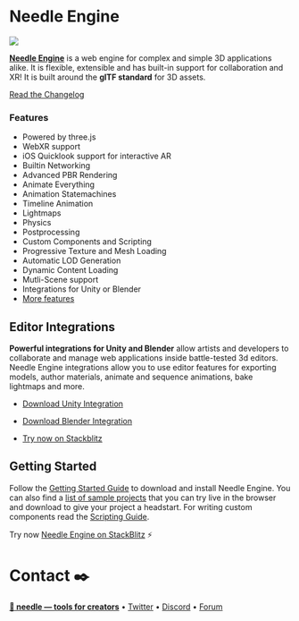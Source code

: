 # Needle Engine 

<img src="https://engine.needle.tools/docs/imgs/banner.webp" />

**[Needle Engine](https://needle.tools)** is a web engine for complex and simple 3D applications alike. It is flexible, extensible and has built-in support for collaboration and XR! It is built around the **glTF standard** for 3D assets.  

[Read the Changelog](https://github.com/needle-tools/needle-engine-support/releases)

### Features
- Powered by three.js
- WebXR support
- iOS Quicklook support for interactive AR
- Builtin Networking
- Advanced PBR Rendering
- Animate Everything
- Animation Statemachines
- Timeline Animation
- Lightmaps
- Physics
- Postprocessing
- Custom Components and Scripting
- Progressive Texture and Mesh Loading
- Automatic LOD Generation
- Dynamic Content Loading
- Mutli-Scene support
- Integrations for Unity or Blender
- [More features](https://docs.needle.tools/features)

## Editor Integrations

**Powerful integrations for Unity and Blender** allow artists and developers to collaborate and manage web applications inside battle-tested 3d editors. Needle Engine integrations allow you to use editor features for exporting models, author materials, animate and sequence animations, bake lightmaps and more.  

- [Download Unity Integration](https://engine.needle.tools/downloads/unity)

- [Download Blender Integration](https://engine.needle.tools/downloads/blender)

- [Try now on Stackblitz](https://stackblitz.com/@marwie/collections/needle-engine)


## Getting Started

Follow the [Getting Started Guide](https://docs.needle.tools/getting-started) to download and install Needle Engine. You can also find a [list of sample projects](https://engine.needle.tools/samples) that you can try live in the browser and download to give your project a headstart.
For writing custom components read the [Scripting Guide](https://docs.needle.tools/scripting).

Try now [Needle Engine on StackBlitz](https://stackblitz.com/@marwie/collections/needle-engine) ⚡


# Contact ✒️
<b>[🌵 needle — tools for creators](https://needle.tools)</b> • 
[Twitter](https://twitter.com/NeedleTools) • 
[Discord](https://discord.needle.tools) • 
[Forum](https://forum.needle.tools)

